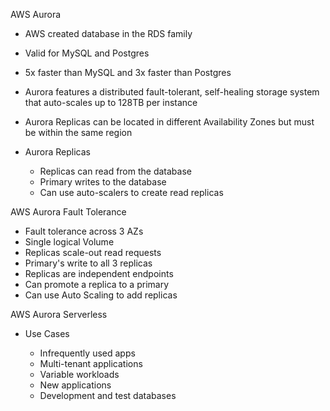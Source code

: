 AWS Aurora

- AWS created database in the RDS family
- Valid for MySQL and Postgres
- 5x faster than MySQL and 3x faster than Postgres
- Aurora features a distributed fault-tolerant, self-healing storage system that auto-scales up to 128TB per instance
- Aurora Replicas can be located in different Availability Zones but must be within the same region
- Aurora Replicas
    
    - Replicas can read from the database
    - Primary writes to the database
    - Can use auto-scalers to create read replicas
 
AWS Aurora Fault Tolerance

- Fault tolerance across 3 AZs
- Single logical Volume
- Replicas scale-out read requests
- Primary's write to all 3 replicas
- Replicas are independent endpoints
- Can promote a replica to a primary
- Can use Auto Scaling to add replicas
 
AWS Aurora Serverless

- Use Cases
    
    - Infrequently used apps
    - Multi-tenant applications
    - Variable workloads
    - New applications
    - Development and test databases